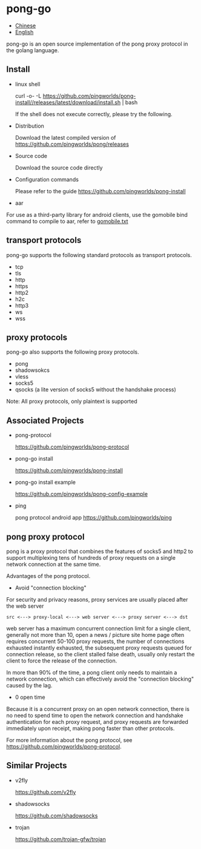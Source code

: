 
# pong-go

- [Chinese](README.md)
- [English](readme_en.md)



pong-go is an open source implementation of the pong proxy protocol in the golang language.



## Install

- linux shell
  
    curl -o- -L https://github.com/pingworlds/pong-install//releases/latest/download/install.sh | bash

  If the shell does not execute correctly, please try the following.


- Distribution

  Download the latest compiled version of <https://github.com/pingworlds/pong/releases>

- Source code

  Download the source code directly

- Configuration commands
  
  Please refer to the guide <https://github.com/pingworlds/pong-install>


- aar

For use as a third-party library for android clients, use the gomobile bind command to compile to aar, refer to [gomobile.txt](gomobile.txt)




## transport protocols

pong-go supports the following standard protocols as transport protocols.
- tcp
- tls
- http
- https
- http2
- h2c
- http3
- ws
- wss


## proxy protocols

pong-go also supports the following proxy protocols.
- pong
- shadowsokcs 
- vless
- socks5
- qsocks (a lite version of socks5 without the handshake process)

Note: All proxy protocols, only plaintext is supported


## Associated Projects

- pong-protocol 
  
  <https://github.com/pingworlds/pong-protocol>

- pong-go install  
  
  <https://github.com/pingworlds/pong-install>
  
- pong-go install example 
  
  <https://github.com/pingworlds/pong-config-example>


- ping 
  
  pong protocol android app <https://github.com/pingworlds/ping>



## pong proxy protocol

pong is a proxy protocol that combines the features of socks5 and http2 to support multiplexing tens of hundreds of proxy requests on a single network connection at the same time.

Advantages of the pong protocol.

- Avoid "connection blocking"
 
For security and privacy reasons, proxy services are usually placed after the web server

    src <---> proxy-local <---> web server <---> proxy server <---> dst 

web server has a maximum concurrent connection limit for a single client, generally not more than 10, open a news / picture site home page often requires concurrent 50-100 proxy requests, the number of connections exhausted instantly exhausted, the subsequent proxy requests queued for connection release, so the client stalled false death, usually only restart the client to force the release of the connection.

In more than 90% of the time, a pong client only needs to maintain a network connection, which can effectively avoid the "connection blocking" caused by the lag.
  
- 0 open time 
  
Because it is a concurrent proxy on an open network connection, there is no need to spend time to open the network connection and handshake authentication for each proxy request, and proxy requests are forwarded immediately upon receipt, making pong faster than other protocols.

For more information about the pong protocol, see <https://github.com/pingworlds/pong-protocol>.



## Similar Projects


- v2fly

  <https://github.com/v2fly>


- shadowsocks

  <https://github.com/shadowsocks>


- trojan

  <https://github.com/trojan-gfw/trojan>


 